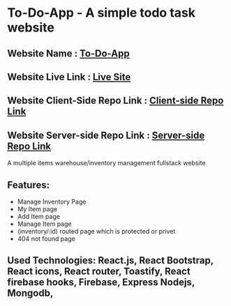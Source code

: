 # To-Do-App - A simple todo task  website
## Website Name : [To-Do-App](https://sports-wizard-e919a.web.app/)
## Website Live Link : [Live Site](https://sports-wizard-e919a.web.app/)
## Website Client-Side Repo Link : [Client-side Repo Link](https://github.com/ProgrammingHeroWC4/warehouse-management-client-side-ullash4)
## Website Server-side Repo Link : [Server-side Repo Link](https://github.com/ProgrammingHeroWC4/warehouse-management-server-side-ullash4)
A multiple items warehouse/inventory management fullstack website
## Features:

- Manage Inventory Page
- My Item page
- Add Item page
- Manage Item page
- (inventory/:id) routed page which is protected or privet
- 404 not found  page


## Used Technologies: React.js, React Bootstrap, React icons, React router, Toastify, React firebase hooks, Firebase, Express Nodejs, Mongodb, 